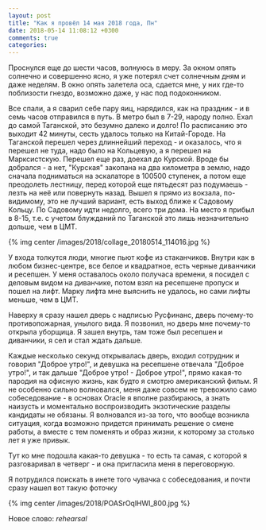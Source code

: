 ```yaml
---
layout: post
title: "Как я провёл 14 мая 2018 года, Пн"
date: 2018-05-14 11:08:12 +0300
comments: true
categories: 
---
```

Проснулся еще до шести часов, волнуюсь в меру. За окном опять солнечно и совершенно ясно, я уже потерял счет солнечным дням и даже неделям. В окно опять залетела оса, сдается мне, у них где-то поблизости гнездо, возможно даже, у нас под подоконником.

Все спали, а я сварил себе пару яиц, нарядился, как на праздник - и в семь часов отправился в путь. В метро был в 7-29, народу полно. Ехал до самой Таганской, это безумно далеко и долго! По расписанию это выходит 42 минуты, сесть удалось только на Китай-Городе. На Таганской перешел через длиннейший переход - и оказалось, что я перешел не туда, надо было на Кольцевую, а я перешел на Марксистскую. Перешел еще раз, доехал до Курской. Вроде бы добрался - а нет, "Курская" закопана на два километра в землю, надо сначала подниматься на эскалаторе в 100500 ступенек, а потом еще преодолеть лестницу, перед которой еще пятьдесят раз подумаешь - лезть на неё или повернуть назад. Вышел я прямо из вокзала, по-видимому, это не лучший вариант, есть выход ближе к Садовому Кольцу. По Садовому идти недолго, всего три дома. На место я прибыл в 8-15, т.е. с учетом блужданий по Таганской это лишь незначительно дольше, чем в ЦМТ.

{% img center /images/2018/collage_20180514_114016.jpg %}

У входа толкутся люди, многие пьют кофе из стаканчиков. Внутри как в любом бизнес-центре, все белое и квадратное, есть черные диванчики и ресепшен. У меня оставалось около получаса времени, я посидел с деловым видом на диванчике, потом взял на ресепшене пропуск и пошел на лифт. Марку лифта мне выяснить не удалось, но сами лифты меньше, чем в ЦМТ.

Наверху я сразу нашел дверь с надписью Русфинанс, дверь почему-то противопожарная, унылого вида. Я позвонил, но дверь мне почему-то открыла уборщица. Я зашел внутрь, там тоже был ресепшен и диванчики, я сел и стал ждать дальше.

Каждые несколько секунд открывалась дверь, входил сотрудник и говорил "Доброе утро!", и девушка на ресепшене отвечала "Доброе утро!", и так дальше "Доброе утро! - Доброе утро!", прямо какая-то пародия на офисную жизнь, как будто я смотрю американский фильм. Я не особенно сильно волновался, меня даже совсем не тревожило само собеседование - в основах Oracle я вполне разбираюсь, а знать наизусть и моментально воспроизводить экзотические разделы кандидаты не обязаны. Я волновался из-за того, что вообще возникла ситуация, когда возможно придется принимать решение о смене работы, а вместе с тем поменять и образ жизни, к которому за столько лет я уже привык.

Тут ко мне подошла какая-то девушка - то есть та самая, с которой я разговаривал в четверг - и она пригласила меня в переговорную.


Я потрудился поискать в инете того чувачка с собеседования, и почти сразу нашел вот такую фоточку

{% img center /images/2018/POASrOqlHWI_800.jpg %}


Новое слово: *rehearsal*